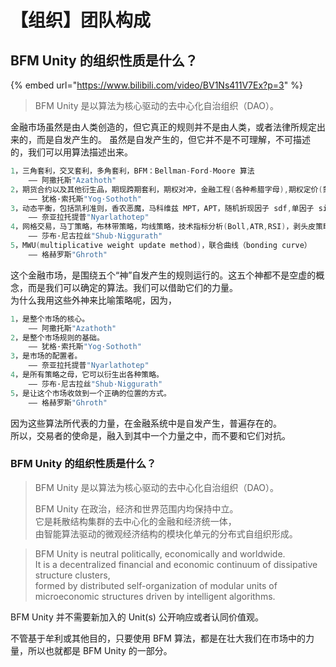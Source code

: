 # 【组织】团队构成

## BFM Unity 的组织性质是什么？

{% embed url="https://www.bilibili.com/video/BV1Ns411V7Ex?p=3" %}

> BFM Unity 是以算法为核心驱动的去中心化自治组织（DAO）。

金融市场虽然是由人类创造的，但它真正的规则并不是由人类，或者法律所规定出来的，而是自发产生的。 虽然是自发产生的，但它并不是不可理解，不可描述的，我们可以用算法描述出来。

```c
1，三角套利，交叉套利，多角套利，BFM：Bellman-Ford-Moore 算法
    —— 阿撒托斯"Azathoth"
2，期货合约以及其他衍生品，期现跨期套利，期权对冲，金融工程(各种希腊字母),期权定价(蒙特卡洛,B-S-M Model)
    —— 犹格·索托斯"Yog·Sothoth"
3，动态平衡，包括凯利准则，香农恶魔，马科维兹 MPT，APT，随机折现因子 sdf,单因子 sim，Fama French 三因子，多因子，Smart Beta 策略
    —— 奈亚拉托提普"Nyarlathotep" 
4，网格交易，马丁策略，布林带策略，均线策略，技术指标分析(Boll,ATR,RSI)，剥头皮策略
    —— 莎布·尼古拉丝"Shub·Niggurath" 
5，MWU(multiplicative weight update method)，联合曲线（bonding curve）
    —— 格赫罗斯"Ghroth"
```

这个金融市场，是围绕五个“神”自发产生的规则运行的。这五个神都不是空虚的概念，而是我们可以确定的算法。我们可以借助它们的力量。  
为什么我用这些外神来比喻策略呢，因为，

```c
1，是整个市场的核心。
    —— 阿撒托斯"Azathoth"
2，是整个市场规则的基础。 
    —— 犹格·索托斯"Yog·Sothoth"
3，是市场的配置者。 
    —— 奈亚拉托提普"Nyarlathotep" 
4，是所有策略之母，它可以衍生出各种策略。 
    —— 莎布·尼古拉丝"Shub·Niggurath"
5，是让这个市场收敛到一个正确的位置的方式。
    —— 格赫罗斯"Ghroth"
```

因为这些算法所代表的力量，在金融系统中是自发产生，普遍存在的。  
所以，交易者的使命是，融入到其中一个力量之中，而不要和它们对抗。

### BFM Unity 的组织性质是什么？

> BFM Unity 是以算法为核心驱动的去中心化自治组织（DAO）。 
>
> BFM Unity 在政治，经济和世界范围内均保持中立。  
> 它是耗散结构集群的去中心化的金融和经济统一体，  
> 由智能算法驱动的微观经济结构的模块化单元的分布式自组织形成。

> BFM Unity is neutral politically, economically and worldwide.  
> It is a decentralized financial and economic continuum of dissipative structure clusters,  
> formed by distributed self-organization of modular units of microeconomic structures driven by intelligent algorithms.

BFM Unity 并不需要新加入的 Unit\(s\) 公开响应或者认同价值观。

不管基于牟利或其他目的，只要使用 BFM 算法，都是在壮大我们在市场中的力量，所以也就都是 BFM Unity 的一部分。

